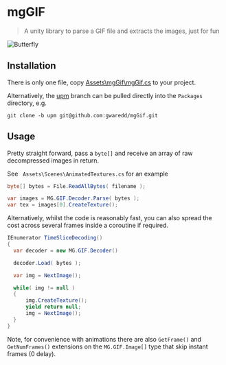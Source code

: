 # mgGIF
> A unity library to parse a GIF file and extracts the images, just for fun

![Butterfly](https://gwaredd.github.io/mgGif/butterfly.gif)

## Installation

There is only one file, copy [Assets\mgGif\mgGif.cs](https://github.com/gwaredd/mgGif/blob/master/Assets/mgGif/mgGif.cs) to your project.

Alternatively, the [upm](https://github.com/gwaredd/mgGif/tree/upm) branch can be pulled directly into the `Packages` directory, e.g.

```
git clone -b upm git@github.com:gwaredd/mgGif.git
```

## Usage

Pretty straight forward, pass a `byte[]` and receive an array of raw decompressed images in return.

See ` Assets\Scenes\AnimatedTextures.cs` for an example

```cs
byte[] bytes = File.ReadAllBytes( filename );

var images = MG.GIF.Decoder.Parse( bytes );
var tex = images[0].CreateTexture();
```

Alternatively, whilst the code is reasonably fast, you can also spread the cost across several frames inside a coroutine if required.

```cs
IEnumerator TimeSliceDecoding() 
{
  var decoder = new MG.GIF.Decoder()

  decoder.Load( bytes );

  var img = NextImage();

  while( img != null )
  {
      img.CreateTexture();
      yield return null;
      img = NextImage();
  }
}
```
Note, for convenience with animations there are also `GetFrame()` and `GetNumFrames()` extensions on the `MG.GIF.Image[]` type that skip instant frames (0 delay).

